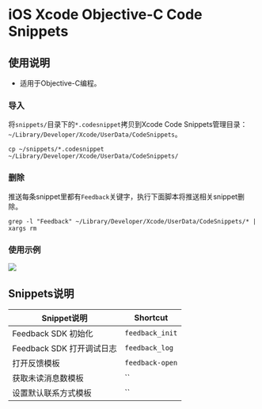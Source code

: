 # iOS Xcode Objective-C Code Snippets

## 使用说明

- 适用于Objective-C编程。

### 导入

将`snippets/`目录下的`*.codesnippet`拷贝到Xcode Code Snippets管理目录：`~/Library/Developer/Xcode/UserData/CodeSnippets`。

```
cp ~/snippets/*.codesnippet ~/Library/Developer/Xcode/UserData/CodeSnippets/
```

### 删除

推送每条snippet里都有`Feedback`关键字，执行下面脚本将推送相关snippet删除。

```
grep -l "Feedback" ~/Library/Developer/Xcode/UserData/CodeSnippets/* | xargs rm
```

### 使用示例

![](assets/feedback_introduce.gif)

## Snippets说明


Snippet说明 | Shortcut
--- | ---
Feedback SDK 初始化 | `feedback_init`
Feedback SDK 打开调试日志 | `feedback_log`
打开反馈模板       | `feedback-open`
获取未读消息数模板 | ``
设置默认联系方式模板   | ``


